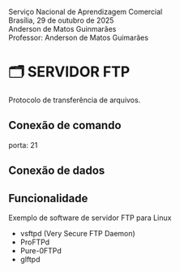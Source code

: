 Serviço Nacional de Aprendizagem Comercial  
Brasília, 29 de outubro de 2025  
Anderson de Matos Guinmarães  
Professor: Anderson de Matos Guimarães

# 🗂️ SERVIDOR FTP

Protocolo de transferência de arquivos.

## Conexão de comando

porta: 21

## Conexão de dados

## Funcionalidade

Exemplo de software de servidor FTP para Linux

- vsftpd (Very Secure FTP Daemon)
- ProFTPd
- Pure-0FTPd
- glftpd

